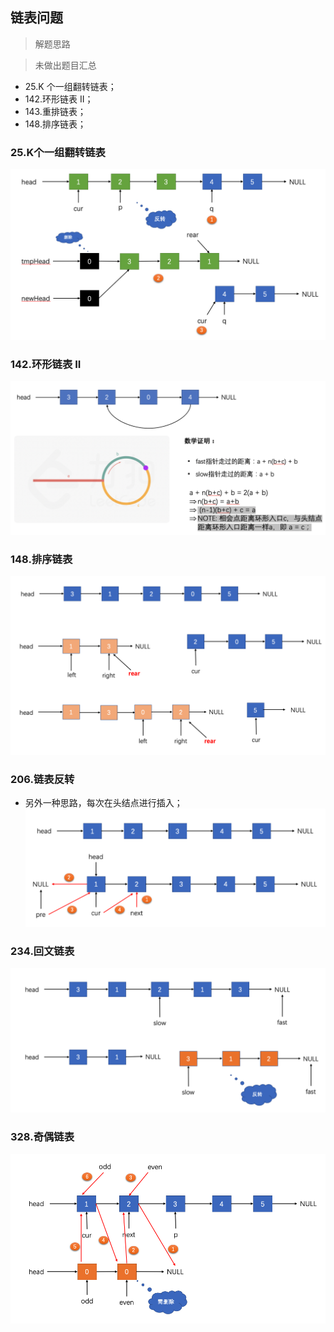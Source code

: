 ## 链表问题

> 解题思路


> 未做出题目汇总
- 25.K 个一组翻转链表；
- 142.环形链表 II；
- 143.重排链表；
- 148.排序链表；

### 25.K个一组翻转链表
![K个一组翻转链表](./pics/WX20211105-171252.png)

### 142.环形链表 II
![环形链表 II](./pics/QQ20211024-155512@2x.png)

### 148.排序链表
![排序链表](./pics/QQ20210825-221239.png)

### 206.链表反转
- 另外一种思路，每次在头结点进行插入；
![链表反转](./pics/QQ20210824-160809.png)

### 234.回文链表
![回文链表](./pics/QQ20210826-002358.png)

### 328.奇偶链表
![奇偶链表](./pics/QQ20210824-193628.png)


